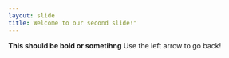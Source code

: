 ```yaml
---
layout: slide
title: Welcome to our second slide!"
---
```

**This should be bold or sometihng**
Use the left arrow to go back!
